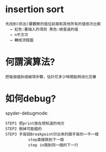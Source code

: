# insertion sort

    先找到(抓出)要觀察的值往前面和其他所有的值依次比較 
      → 紅色:要插入的項目 黑色:檢查過的值
      → n平方次
      → 轉成流程圖

# 何謂演算法?
    把每個值拆成細項步驟，估計花多少時間能夠消化完畢

# 如何debug?
spyder-debugmode:

    STEP1 把print放在想知道的地方
    STEP2 刪掉可能錯的
    STEP3 手寫設Breakpoint印出來的跟手寫的一不一樣
              step直接跳到下一個
              step in跳到同一個的下一行

